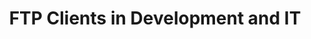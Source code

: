---
layout: category
category: ftp-clients
title: FTP Clients in Development and IT
description: FTP clients are software applications used to transfer files over the internet using the File Transfer Protocol (FTP).
permalink: /ftp-clients/
---